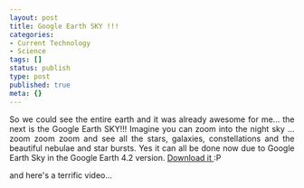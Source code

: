 ```yaml
---
layout: post
title: Google Earth SKY !!!
categories:
- Current Technology
- Science
tags: []
status: publish
type: post
published: true
meta: {}
---
```

<p align="justify">So we could see the entire earth and it was already awesome for me... the next is the Google Earth SKY!!! Imagine you can zoom into the night sky ... zoom zoom zoom and see all the stars, galaxies, constellations and the beautiful nebulae and star bursts. Yes it can all be done now due to Google Earth Sky in the Google Earth 4.2 version. <a href="http://earth.google.com/download-earth.html">Download it </a>:P</p>
<p align="justify">and here's a terrific video...</p>

<object width="425" height="350"><param name="movie" value="http://www.youtube.com/v/3cU3CXg_mFw"></param><param name="wmode" value="transparent"></param><embed src="http://www.youtube.com/v/3cU3CXg_mFw" type="application/x-shockwave-flash" wmode="transparent" width="425" height="350"></embed></object>
